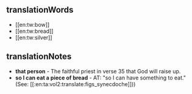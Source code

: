 ## translationWords

* [[en:tw:bow]]
* [[en:tw:bread]]
* [[en:tw:silver]]

## translationNotes

* **that person** - The faithful priest in verse 35 that God will raise up.
* **so I can eat a piece of bread** - AT: "so I can have something to eat." (See: [[:en:ta:vol2:translate:figs_synecdoche]]))
